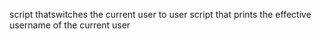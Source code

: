 script thatswitches the current user to user
script that prints the effective username of the current user
